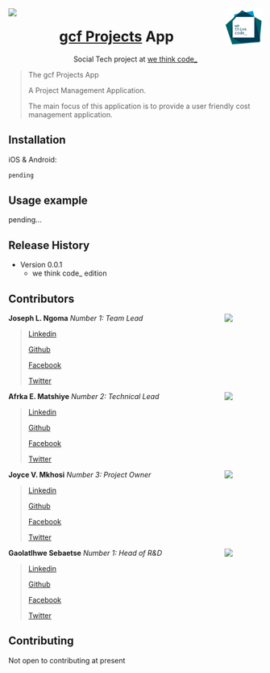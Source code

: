 <!--
			 _                                  
      (_)___  ____ _____  ____ ___  ____ _
     / / __ \/ __ `/ __ \/ __ `__ \/ __ `/
    / / / / / /_/ / /_/ / / / / / / /_/ /
 __/ /_/ /_/\__, /\____/_/ /_/ /_/\__,_/  
/___/      /____/                            

-->


<img align="left" src="http://gcfprojects.co.za/wp-content/uploads/2017/09/GCF-favicon.png" width="75">
<img align="right" src="https://raw.githubusercontent.com/Kid-Seven-7/images/master/wtc.gif" width="75">

<H1 style="text-align: center;">
<a href="http://gcfprojects.co.za/">gcf Projects</a> App
</H1>

<p style="text-align: center;">
Social Tech project at <a href="https://www.wethinkcode.co.za/">we think code_</a>
</p>

> The gcf Projects App
>
> A Project Management Application.
>
> The main focus of this application is to provide a user friendly cost management
> application.
>
>
>
>
>

## Installation

iOS & Android:

```sh
pending
```

## Usage example

pending...

## Release History

* Version 0.0.1
	* we think code_ edition

## Contributors

**Joseph L. Ngoma**
<img align="right" src="https://cdn.intra.42.fr/users/medium_jngoma.jpg" width="75">
*Number 1: Team Lead*
>[Linkedin](https://www.linkedin.com/in/joseph-ngoma-03189214b/)
>
>[Github](https://github.com/Kid-Seven-7)
>
>[Facebook](https://www.facebook.com/joseph.ngoma.505)
>
>[Twitter](https://twitter.com/mr_joey0707)
>

**Afrka E. Matshiye**
<img align="right" src="https://cdn.intra.42.fr/users/medium_amatshiy.jpg" width="75">
*Number 2: Technical Lead*
>[Linkedin](https://www.linkedin.com/in/afrika-matshiye-340a52150/)
>
>[Github](https://github.com/amatshiye)
>
>[Facebook](https://www.facebook.com/africa.matshiye.7)
>
>[Twitter]()
>

**Joyce V. Mkhosi**
<img align="right" src="https://cdn.intra.42.fr/users/medium_jmkhosi.jpg" width="75">
*Number 3: Project Owner*
>[Linkedin](https://www.linkedin.com/in/joyce-vuyiswa-irene-mkhosi-915a0b107/)
>
>[Github](https://github.com/jmkhosi)
>
>[Facebook](https://www.facebook.com/joycevuyiswa.mkhosi)
>
>[Twitter]()
>

**Gaolatlhwe Sebaetse**
<img align="right" src="https://cdn.intra.42.fr/users/medium_gsebaets.jpg" width="75">
*Number 1: Head of R&D*
>[Linkedin](https://www.linkedin.com/in/gaolatlhwe-sebaetse-ba5875149/)
>
>[Github](https://github.com/gsebaets)
>
>[Facebook](https://www.facebook.com/gaolatlhes)
>
>[Twitter]()
>

## Contributing

Not open to contributing at present
